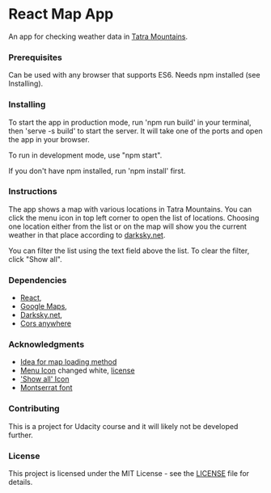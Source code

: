 # React Map App
An app for checking weather data in [Tatra Mountains](https://en.wikipedia.org/wiki/Tatra_Mountains).

### Prerequisites
Can be used with any browser that supports ES6. Needs npm installed (see Installing).

### Installing
To start the app in production mode, run 'npm run build' in your terminal, then 'serve -s build' to start the server. It will take one of the ports and open the app in your browser.

To run in development mode, use "npm start".

If you don't have npm installed, run 'npm install' first.

### Instructions
The app shows a map with various locations in Tatra Mountains. You can click the menu icon in top left corner to open the list of locations. Choosing one location either from the list or on the map will show you the current weather in that place according to [darksky.net](https://darksky.net/poweredby/).

You can filter the list using the text field above the list. To clear the filter, click "Show all".

### Dependencies
* [React](https://reactjs.org/),
* [Google Maps](https://developers.google.com/maps/documentation/),
* [Darksky.net](https://darksky.net/poweredby/),
* [Cors anywhere](https://cors-anywhere.herokuapp.com/)

### Acknowledgments
* [Idea for map loading method](https://stackoverflow.com/a/51437173)
* [Menu Icon](https://www.iconfinder.com/icons/134216/hamburger_lines_menu_icon) changed white, [license](https://creativecommons.org/licenses/by-sa/3.0/)
* ['Show all' Icon](https://fontawesome.com/icons/angle-double-down?style=solid)
* [Montserrat font](https://fonts.google.com/specimen/Montserrat)

### Contributing
This is a project for Udacity course and it will likely not be developed further.

### License
This project is licensed under the MIT License - see the [LICENSE](https://github.com/Trufs/udacity-map-app/blob/master/LICENSE) file for details.

